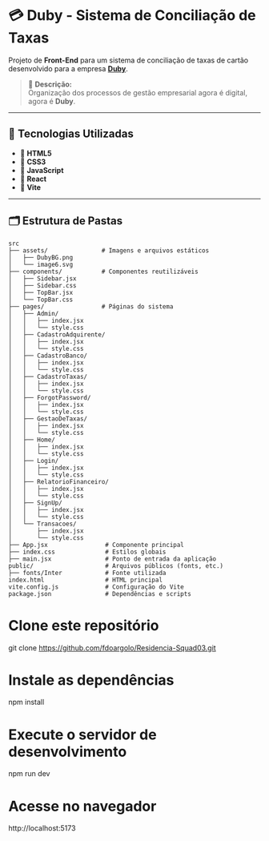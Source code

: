 # 💳 Duby - Sistema de Conciliação de Taxas

Projeto de **Front-End** para um sistema de conciliação de taxas de cartão desenvolvido para a empresa **[Duby](https://www.duby.com.br)**.

> 🏢 **Descrição:**  
Organização dos processos de gestão empresarial agora é digital, agora é **Duby**.

---

## 🚀 Tecnologias Utilizadas

- 🔹 **HTML5**
- 🔹 **CSS3**
- 🔹 **JavaScript**
- 🔹 **React**
- 🔹 **Vite**

---

## 🗂️ Estrutura de Pastas

```plaintext
src
├── assets/               # Imagens e arquivos estáticos
│   ├── DubyBG.png
│   └── image6.svg
├── components/           # Componentes reutilizáveis
│   ├── Sidebar.jsx
│   ├── Sidebar.css
│   ├── TopBar.jsx
│   └── TopBar.css
├── pages/                # Páginas do sistema
│   ├── Admin/
│   │   ├── index.jsx
│   │   └── style.css
│   ├── CadastroAdquirente/
│   │   ├── index.jsx
│   │   └── style.css
│   ├── CadastroBanco/
│   │   ├── index.jsx
│   │   └── style.css
│   ├── CadastroTaxas/
│   │   ├── index.jsx
│   │   └── style.css
│   ├── ForgotPassword/
│   │   ├── index.jsx
│   │   └── style.css
│   ├── GestaoDeTaxas/
│   │   ├── index.jsx
│   │   └── style.css
│   ├── Home/
│   │   ├── index.jsx
│   │   └── style.css
│   ├── Login/
│   │   ├── index.jsx
│   │   └── style.css
│   ├── RelatorioFinanceiro/
│   │   ├── index.jsx
│   │   └── style.css
│   ├── SignUp/
│   │   ├── index.jsx
│   │   └── style.css
│   └── Transacoes/
│       ├── index.jsx
│       └── style.css
├── App.jsx                # Componente principal
├── index.css              # Estilos globais
├── main.jsx               # Ponto de entrada da aplicação
public/                    # Arquivos públicos (fonts, etc.)
├── fonts/Inter            # Fonte utilizada
index.html                 # HTML principal
vite.config.js             # Configuração do Vite
package.json               # Dependências e scripts

```

# Clone este repositório
git clone https://github.com/fdoargolo/Residencia-Squad03.git

# Instale as dependências
npm install

# Execute o servidor de desenvolvimento
npm run dev

# Acesse no navegador
http://localhost:5173

